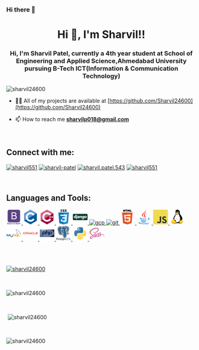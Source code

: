 ### Hi there 👋
<h1 align="center">Hi 👋, I'm Sharvil!!</h1>
<h3 align="center">Hi, I'm Sharvil Patel, currently a 4th year student at School of Engineering and Applied
    Science,Ahmedabad University pursuing B-Tech ICT(Information & Communication Technology)</h3>

<p align="left"> <img
        src="https://komarev.com/ghpvc/?username=sharvil24600&label=Profile%20views&color=0080ff&style=flat"
        alt="sharvil24600" /> </p>


- 👨‍💻 All of my projects are available at [https://github.com/Sharvil24600](https://github.com/Sharvil24600)

- 📫 How to reach me **sharvilp018@gmail.com**

<br>
<h2 align="left">Connect with me:</h2>

<p align="left">
    <a href="https://twitter.com/sharvil551" target="_blank"><img align="center"
            src="https://raw.githubusercontent.com/rahuldkjain/github-profile-readme-generator/master/src/images/icons/Social/twitter.svg"
            alt="sharvil551" height="30" width="40" /></a>
    <a href="https://linkedin.com/in/sharvil-patel" target="_blank"><img align="center"
            src="https://raw.githubusercontent.com/rahuldkjain/github-profile-readme-generator/master/src/images/icons/Social/linked-in-alt.svg"
            alt="sharvil-patel" height="30" width="40" /></a>
    <a href="https://fb.com/sharvil.patel.543" target="_blank"><img align="center"
            src="https://raw.githubusercontent.com/rahuldkjain/github-profile-readme-generator/master/src/images/icons/Social/facebook.svg"
            alt="sharvil.patel.543" height="30" width="40" /></a>
    <a href="https://instagram.com/sharvil551" target="_blank"><img align="center"
            src="https://raw.githubusercontent.com/rahuldkjain/github-profile-readme-generator/master/src/images/icons/Social/instagram.svg"
            alt="sharvil551" height="30" width="40" /></a>
</p>
<br>
<h2 align="left">Languages and Tools:</h2>

<p align="left"> <a href="https://getbootstrap.com" target="_blank"> <img
            src="https://raw.githubusercontent.com/devicons/devicon/master/icons/bootstrap/bootstrap-plain-wordmark.svg"
            alt="bootstrap" width="40" height="40" /> </a> <a href="https://www.cprogramming.com/" target="_blank"> <img
            src="https://raw.githubusercontent.com/devicons/devicon/master/icons/c/c-original.svg" alt="c" width="40"
            height="40" /> </a> <a href="https://www.w3schools.com/cpp/" target="_blank"> <img
            src="https://raw.githubusercontent.com/devicons/devicon/master/icons/cplusplus/cplusplus-original.svg"
            alt="cplusplus" width="40" height="40" /> </a> <a href="https://www.w3schools.com/css/" target="_blank">
        <img src="https://raw.githubusercontent.com/devicons/devicon/master/icons/css3/css3-original-wordmark.svg"
            alt="css3" width="40" height="40" /> </a> <a href="https://www.djangoproject.com/" target="_blank"> <img
            src="https://raw.githubusercontent.com/devicons/devicon/master/icons/django/django-original.svg"
            alt="django" width="40" height="40" /> </a> <a href="https://cloud.google.com" target="_blank"> <img
            src="https://www.vectorlogo.zone/logos/google_cloud/google_cloud-icon.svg" alt="gcp" width="40"
            height="40" /> </a> <a href="https://git-scm.com/" target="_blank"> <img
            src="https://www.vectorlogo.zone/logos/git-scm/git-scm-icon.svg" alt="git" width="40" height="40" /> </a> <a
        href="https://www.w3.org/html/" target="_blank"> <img
            src="https://raw.githubusercontent.com/devicons/devicon/master/icons/html5/html5-original-wordmark.svg"
            alt="html5" width="40" height="40" /> </a> <a href="https://www.java.com" target="_blank"> <img
            src="https://raw.githubusercontent.com/devicons/devicon/master/icons/java/java-original.svg" alt="java"
            width="40" height="40" /> </a> <a href="https://developer.mozilla.org/en-US/docs/Web/JavaScript"
        target="_blank"> <img
            src="https://raw.githubusercontent.com/devicons/devicon/master/icons/javascript/javascript-original.svg"
            alt="javascript" width="40" height="40" /> </a> <a href="https://www.linux.org/" target="_blank"> <img
            src="https://raw.githubusercontent.com/devicons/devicon/master/icons/linux/linux-original.svg" alt="linux"
            width="40" height="40" /> </a> <a href="https://www.mysql.com/" target="_blank"> <img
            src="https://raw.githubusercontent.com/devicons/devicon/master/icons/mysql/mysql-original-wordmark.svg"
            alt="mysql" width="40" height="40" /> </a> <a href="https://www.oracle.com/" target="_blank"> <img
            src="https://raw.githubusercontent.com/devicons/devicon/master/icons/oracle/oracle-original.svg"
            alt="oracle" width="40" height="40" /> </a> <a href="https://www.php.net" target="_blank"> <img
            src="https://raw.githubusercontent.com/devicons/devicon/master/icons/php/php-original.svg" alt="php"
            width="40" height="40" /> </a> <a href="https://www.postgresql.org" target="_blank"> <img
            src="https://raw.githubusercontent.com/devicons/devicon/master/icons/postgresql/postgresql-original-wordmark.svg"
            alt="postgresql" width="40" height="40" /> </a> <a href="https://www.python.org" target="_blank"> <img
            src="https://raw.githubusercontent.com/devicons/devicon/master/icons/python/python-original.svg"
            alt="python" width="40" height="40" /> </a> <a href="https://sass-lang.com" target="_blank"> <img
            src="https://raw.githubusercontent.com/devicons/devicon/master/icons/sass/sass-original.svg" alt="sass"
            width="40" height="40" /> </a> </p>
<br><br>
<p> <a href="https://github.com/ryo-ma/github-profile-trophy"><img align="center"
            src="https://github-profile-trophy.vercel.app/?username=sharvil24600&theme=juicyfresh&row=2&column=3"
            alt="sharvil24600" /></a> </p>

<br>
<p><img align="center"
        src="https://github-readme-stats.vercel.app/api/top-langs?username=sharvil24600&show_icons=true&theme=merko&hide_border=true&locale=en&layout=compact"
        alt="sharvil24600" /></p>

<br>
<p>&nbsp;<img align="center"
        src="https://github-readme-stats.vercel.app/api?username=sharvil24600&show_icons=true&theme=merko&hide_border=true&locale=en"
        alt="sharvil24600" /></p>

<br>
<p><img align="center"
        src="https://github-readme-streak-stats.herokuapp.com/?user=sharvil24600&show_icons=true&theme=merko&hide_border=true&locale=en"
        alt="sharvil24600" /></p>
